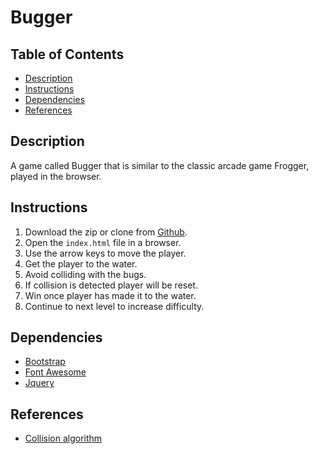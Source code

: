 # Bugger

## Table of Contents

* [Description](#Description)
* [Instructions](#Instructions)
* [Dependencies](#Dependencies)
* [References](#References)

## Description

A game called Bugger that is similar to the classic arcade game Frogger, played in the browser.

## Instructions

1. Download the zip or clone from [Github](https://github.com/ajmhyd/Bugger.git).
2. Open the `index.html` file in a browser.
3. Use the arrow keys to move the player.
4. Get the player to the water.
5. Avoid colliding with the bugs.
6. If collision is detected player will be reset.
7. Win once player has made it to the water.
8. Continue to next level to increase difficulty.

## Dependencies

* [Bootstrap](https://getbootstrap.com/)
* [Font Awesome](https://fontawesome.com/)
* [Jquery](https://www.google.com/search?q=jquery&oq=jqe&aqs=chrome.1.69i57j0l5.2236j0j1&sourceid=chrome&ie=UTF-8)

## References

* [Collision algorithm](https://developer.mozilla.org/en-US/docs/Games/Techniques/2D_collision_detection)
